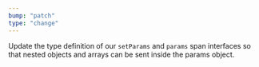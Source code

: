 ```yaml
---
bump: "patch"
type: "change"
---
```


Update the type definition of our `setParams` and `params` span interfaces so that nested objects and arrays can be sent inside the params object.
